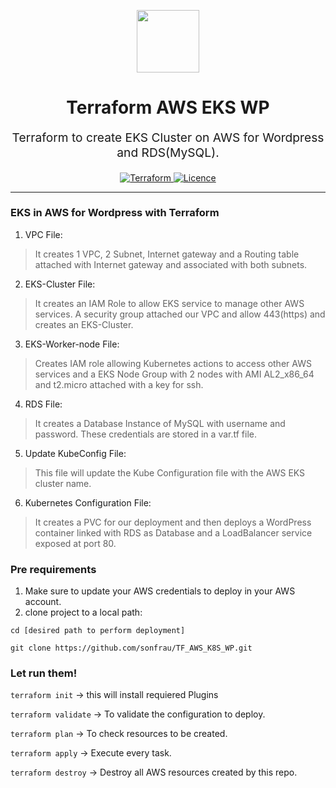 <p align="center"> <img src="https://user-images.githubusercontent.com/50652676/62349836-882fef80-b51e-11e9-99e3-7b974309c7e3.png" width="100" height="100"></p>


<h1 align="center">
    Terraform AWS EKS WP
</h1>

<p align="center" style="font-size: 1.2rem;"> 
    Terraform to create EKS Cluster on AWS for Wordpress and RDS(MySQL).
     </p>

<p align="center">

<a href="https://www.terraform.io">
  <img src="https://img.shields.io/badge/Terraform-v0.13-green" alt="Terraform">
</a>
<a href="LICENSE.md">
  <img src="https://img.shields.io/badge/License-MIT-blue.svg" alt="Licence">
</a>


</p>
<p align="center">

</p>
<hr>

### EKS in AWS for Wordpress with Terraform

1. VPC File:
> It creates 1 VPC, 2 Subnet, Internet gateway and a Routing table attached with Internet gateway and associated with both subnets.

2. EKS-Cluster File:
> It creates an IAM Role to allow EKS service to manage other AWS services. A security group attached our VPC and allow 443(https) and creates an EKS-Cluster.

3. EKS-Worker-node File:
> Creates IAM role allowing Kubernetes actions to access other AWS services and a EKS Node Group with 2 nodes with AMI AL2_x86_64 and t2.micro attached with a key for ssh.

4. RDS File:
> It creates a Database Instance of MySQL with username and password. These credentials are stored in a var.tf file.

5. Update KubeConfig File:
> This file will update the Kube Configuration file with the AWS EKS cluster name.

6. Kubernetes Configuration File:
> It creates a PVC for our deployment and then deploys a WordPress container linked with RDS as Database and a LoadBalancer service exposed at port 80.

### Pre requirements
1. Make sure to update your AWS credentials to deploy in your AWS account.
2. clone project to a local path:

`cd [desired path to perform deployment]`

`git clone https://github.com/sonfrau/TF_AWS_K8S_WP.git`

### Let run them!
`terraform init` → this will install requiered Plugins

`terraform validate` → To validate the configuration to deploy.

`terraform plan` → To check resources to be created.

`terraform apply` → Execute every task.

`terraform destroy` → Destroy all AWS resources created by this repo.
